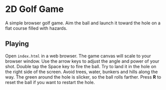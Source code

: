 # 2D Golf Game

A simple browser golf game. Aim the ball and launch it toward the hole on a flat course filled with hazards.

## Playing

Open `index.html` in a web browser. The game canvas will scale to your browser window. Use the arrow keys to adjust the angle and power of your shot.
Double tap the Space key to fire the ball. Try to land it in the hole on the right side of the screen.
Avoid trees, water, bunkers and hills along the way. The green around the hole is slicker, so the ball rolls farther.
Press **R** to reset the ball if you want to restart the hole.
